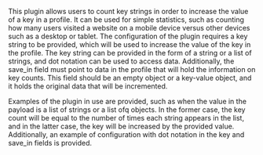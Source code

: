 This plugin allows users to count key strings in order to increase the value of a key in a profile. It can be used for
simple statistics, such as counting how many users visited a website on a mobile device versus other devices such as a
desktop or tablet. The configuration of the plugin requires a key string to be provided, which will be used to increase
the value of the key in the profile. The key string can be provided in the form of a string or a list of strings, and
dot notation can be used to access data. Additionally, the save_in field must point to data in the profile that will
hold the information on key counts. This field should be an empty object or a key-value object, and it holds the
original data that will be incremented.

Examples of the plugin in use are provided, such as when the value in the payload is a list of strings or a list ofq
objects. In the former case, the key count will be equal to the number of times each string appears in the list, and in
the latter case, the key will be increased by the provided value. Additionally, an example of configuration with dot
notation in the key and save_in fields is provided.
